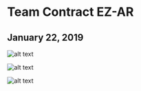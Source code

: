 # Team Contract EZ-AR
## January 22, 2019




![alt text](https://github.com/raksdewji/EZ-AR/master/ProjectComponents/images/TC-1.png "Team contract page 1")

![alt text](https://github.com/raksdewji/EZ-AR/master/ProjectComponents/images/TC-2.png "Team contract page 2")

![alt text](https://github.com/raksdewji/EZ-AR/master/ProjectComponents/images/TC-3.png "Team contract page 3")

 